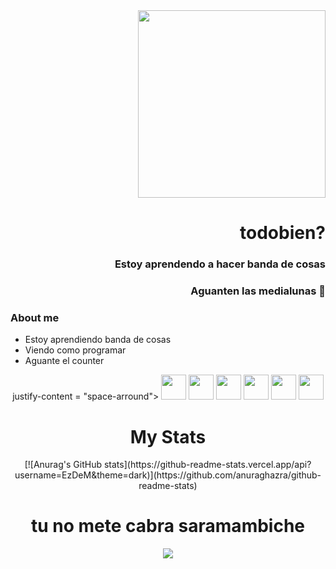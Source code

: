 <div class="header" align="right">
  <img src="https://media0.giphy.com/media/v1.Y2lkPTc5MGI3NjExdjhxbGR0aWF5dDUxYng5amwwZDdtODk0aGJjdjZlNzF2NXhzc3p5dCZlcD12MV9pbnRlcm5hbF9naWZfYnlfaWQmY3Q9Zw/mOYpdok7f9hNJOe3RW/giphy.gif" width="300">
<h1>todobien?</h1>
  <h3>Estoy aprendendo a hacer banda de cosas</h3>
  <h3>Aguanten las medialunas 🥐</h3>
</div>

### About me

- Estoy aprendiendo banda de cosas
- Viendo como programar
- Aguante el counter

<div class="logos" align="center">
justify-content = "space-arround">
<img src="https://cdn.icon-icons.com/icons2/3797/PNG/512/flower_mario_power_super_bros_icon_232941.png" width="40">
<img src="https://cdn.icon-icons.com/icons2/2148/PNG/512/c_icon_132529.png" width="40">
<img src="https://cdn.icon-icons.com/icons2/936/PNG/512/github-logo_icon-icons.com_73546.png" width="40">
<img src="https://cdn.icon-icons.com/icons2/3797/PNG/512/goomba_super_mario_bros_icon_232943.png" width="40">
<img src="https://cdn.icon-icons.com/icons2/2107/PNG/512/file_type_html_icon_130541.png" width="40">
<img src="https://cdn.icon-icons.com/icons2/1381/PNG/512/csgo_93786.png" width="40">

<div class"mystats" align="center">
  <h1>My Stats</h1>
[![Anurag's GitHub stats](https://github-readme-stats.vercel.app/api?username=EzDeM&theme=dark)](https://github.com/anuraghazra/github-readme-stats)

<div class="body" align="center">
<h1>tu no mete cabra saramambiche</h1>
<img src="https://img.wattpad.com/dfa16698c259c77d5d2b9dd13c949b3ee6ed9540/68747470733a2f2f73332e616d617a6f6e6177732e636f6d2f776174747061642d6d656469612d736572766963652f53746f7279496d6167652f6f387248346173336450636351773d3d2d3932343434363238382e313632343530643833316137326130303930323334343030323830352e6a7067" with="300">
</div>
<!--
**EzDeM/EzDeM** is a ✨ _special_ ✨ repository because its `README.md` (this file) appears on your GitHub profile.
